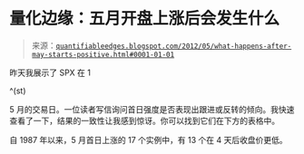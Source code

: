 <!--yml

分类：未分类

日期：2024-05-18 08:50:11

-->

# 量化边缘：五月开盘上涨后会发生什么

> 来源：[`quantifiableedges.blogspot.com/2012/05/what-happens-after-may-starts-positive.html#0001-01-01`](http://quantifiableedges.blogspot.com/2012/05/what-happens-after-may-starts-positive.html#0001-01-01)

昨天我展示了 SPX 在 1

^(st)

5 月的交易日。一位读者写信询问首日强度是否表现出跟进或反转的倾向。我快速查看了一下，结果的一致性让我感到惊讶。你可以找到它们在下方的表格中。

自 1987 年以来，5 月首日上涨的 17 个实例中，有 13 个在 4 天后收盘价更低。
